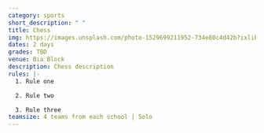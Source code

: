 ```yaml
---
category: sports
short_description: " "
title: Chess
img: https://images.unsplash.com/photo-1529699211952-734e80c4d42b?ixlib=rb-4.0.3&ixid=M3wxMjA3fDB8MHxzZWFyY2h8M3x8Y2hlc3N8ZW58MHx8MHx8fDA%3D&auto=format&fit=crop&w=900&q=60
dates: 2 days
grades: TBD
venue: Bia Block
description: Chess description
rules: |-
  1. Rule one

  2. Rule two

  3. Rule three
teamsize: 4 teams from each school | Solo
---
```

